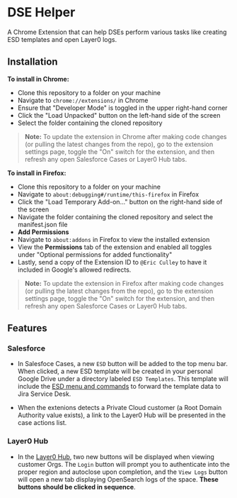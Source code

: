 # DSE Helper 

A Chrome Extension that can help DSEs perform various tasks like creating ESD templates and open Layer0 logs.

## Installation 
**To install in Chrome:**

* Clone this repository to a folder on your machine
* Navigate to `chrome://extensions/` in Chrome
* Ensure that "Developer Mode" is toggled in the upper right-hand corner
* Click the "Load Unpacked" button on the left-hand side of the screen
* Select the folder containing the cloned repository

> **Note:** To update the extension in Chrome after making code changes (or pulling the latest changes from the repo), go to the extension settings page, toggle the "On" switch for the extension, and then refresh any open Salesforce Cases or Layer0 Hub tabs.

**To install in Firefox:**
* Clone this repository to a folder on your machine
* Navigate to `about:debugging#/runtime/this-firefox` in Firefox
* Click the "Load Temporary Add-on..." button on the right-hand side of the screen
* Navigate the folder containing the cloned repository and select the manifest.json file
* **Add Permissions** 
* Navigate to `about:addons` in Firefox to view the installed extension
* View the **Permissions** tab of the extension and enabled all toggles under "Optional permissions for added functionality"
* Lastly, send a copy of the Extension ID to `@Eric Culley` to have it included in Google's allowed redirects. 

> **Note:** To update the extension in Firefox after making code changes (or pulling the latest changes from the repo), go to the extension settings page, toggle the "On" switch for the extension, and then refresh any open Salesforce Cases or Layer0 Hub tabs.

## Features
### Salesforce

* In Salesfoce Cases, a new `ESD` button will be added to the top menu bar. When clicked, a new ESD template will be created in your personal Google Drive under a directory labeled `ESD Templates`. This template will include the [ESD menu and commands](https://oktawiki.atlassian.net/wiki/spaces/DS/pages/2605716589/Engineering+Escalation+Template+For+Creating+ESDs) to forward the template data to Jira Service Desk. 

* When the extenions detects a Private Cloud customer (a Root Domain Authority value exists), a link to the Layer0 Hub will be presented in the case actions list. 

### Layer0 Hub

* In the [Layer0 Hub](https://hub.admin.prod.a0core.net/orgs), two new buttons will be displayed when viewing customer Orgs. The `Login` button will prompt you to authenticate into the proper region and autoclose upon completion, and the `View Logs` button will open a new tab displaying OpenSearch logs of the space. **These buttons should be clicked in sequence**.